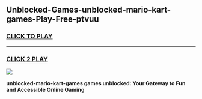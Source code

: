 
## Unblocked-Games-unblocked-mario-kart-games-Play-Free-ptvuu
<h3>
<a href="https://premium76.site?title=unblocked-mario-kart-games&ref=20A">CLICK TO PLAY</a></h3>
<hr>

<h3>
<a href="https://premium76.site?title=unblocked-mario-kart-games&ref=20A">CLICK 2 PLAY</a>
  
</h3>

<a href="https://premium76.site?title=unblocked-mario-kart-games&ref=20A"><img src="https://clearcache.store/games.png"></a>


**unblocked-mario-kart-games games unblocked: Your Gateway to Fun and Accessible Online Gaming**
